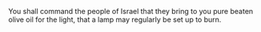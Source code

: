 You shall command the people of Israel that they bring to you pure beaten olive oil for the light, that a lamp may regularly be set up to burn.
